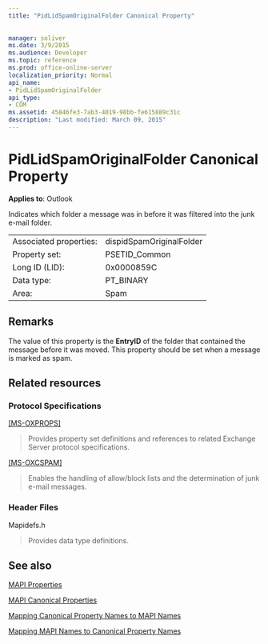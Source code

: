 ```yaml
---
title: "PidLidSpamOriginalFolder Canonical Property"
 
 
manager: soliver
ms.date: 3/9/2015
ms.audience: Developer
ms.topic: reference
ms.prod: office-online-server
localization_priority: Normal
api_name:
- PidLidSpamOriginalFolder
api_type:
- COM
ms.assetid: 45846fe3-7ab3-4019-98bb-fe615889c31c
description: "Last modified: March 09, 2015"
---
```


# PidLidSpamOriginalFolder Canonical Property

  
  
**Applies to**: Outlook 
  
Indicates which folder a message was in before it was filtered into the junk e-mail folder.
  
|||
|:-----|:-----|
|Associated properties:  <br/> |dispidSpamOriginalFolder  <br/> |
|Property set:  <br/> |PSETID_Common  <br/> |
|Long ID (LID):  <br/> |0x0000859C  <br/> |
|Data type:  <br/> |PT_BINARY  <br/> |
|Area:  <br/> |Spam  <br/> |
   
## Remarks

The value of this property is the **EntryID** of the folder that contained the message before it was moved. This property should be set when a message is marked as spam. 
  
## Related resources

### Protocol Specifications

[[MS-OXPROPS]](http://msdn.microsoft.com/library/f6ab1613-aefe-447d-a49c-18217230b148%28Office.15%29.aspx)
  
> Provides property set definitions and references to related Exchange Server protocol specifications.
    
[[MS-OXCSPAM]](http://msdn.microsoft.com/library/522f8587-4aed-4cd6-831b-40bd87862189%28Office.15%29.aspx)
  
> Enables the handling of allow/block lists and the determination of junk e-mail messages.
    
### Header Files

Mapidefs.h
  
> Provides data type definitions.
    
## See also



[MAPI Properties](mapi-properties.md)
  
[MAPI Canonical Properties](mapi-canonical-properties.md)
  
[Mapping Canonical Property Names to MAPI Names](mapping-canonical-property-names-to-mapi-names.md)
  
[Mapping MAPI Names to Canonical Property Names](mapping-mapi-names-to-canonical-property-names.md)

